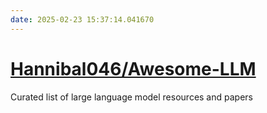 ```yaml
---
date: 2025-02-23 15:37:14.041670
---
```


# [Hannibal046/Awesome-LLM](https://github.com/Hannibal046/Awesome-LLM)

Curated list of large language model resources and papers